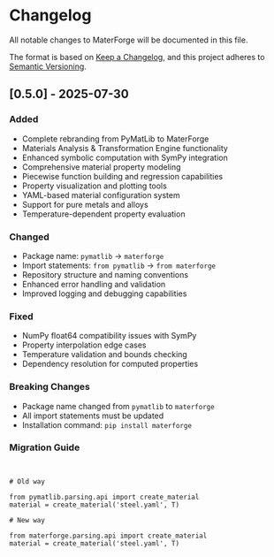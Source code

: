 # Changelog

All notable changes to MaterForge will be documented in this file.

The format is based on [Keep a Changelog](https://keepachangelog.com/en/1.0.0/),
and this project adheres to [Semantic Versioning](https://semver.org/spec/v2.0.0.html).

## [0.5.0] - 2025-07-30

### Added
- Complete rebranding from PyMatLib to MaterForge
- Materials Analysis & Transformation Engine functionality
- Enhanced symbolic computation with SymPy integration
- Comprehensive material property modeling
- Piecewise function building and regression capabilities
- Property visualization and plotting tools
- YAML-based material configuration system
- Support for pure metals and alloys
- Temperature-dependent property evaluation

### Changed
- Package name: `pymatlib` → `materforge`
- Import statements: `from pymatlib` → `from materforge`
- Repository structure and naming conventions
- Enhanced error handling and validation
- Improved logging and debugging capabilities

### Fixed
- NumPy float64 compatibility issues with SymPy
- Property interpolation edge cases
- Temperature validation and bounds checking
- Dependency resolution for computed properties

### Breaking Changes
- Package name changed from `pymatlib` to `materforge`
- All import statements must be updated
- Installation command: `pip install materforge`

### Migration Guide
```


# Old way

from pymatlib.parsing.api import create_material
material = create_material('steel.yaml', T)

# New way

from materforge.parsing.api import create_material
material = create_material('steel.yaml', T)

```
